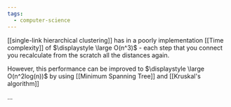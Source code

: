 ```yaml
---
tags:
  - computer-science
---
```

[[single-link hierarchical clustering]] has in a poorly implementation [[Time complexity]] of $\displaystyle \large O(n^3)$ - each step that you connect you recalculate from the scratch all the distances again.

However, this performance can be improved to $\displaystyle \large O(n^2log(n))$ by using [[Minimum Spanning Tree]] and [[Kruskal's algorithm]]

...